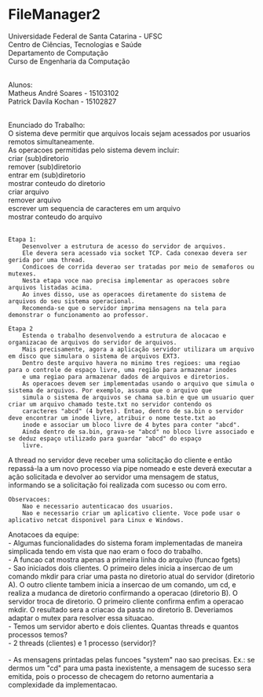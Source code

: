 ﻿# FileManager2

Universidade Federal de Santa Catarina - UFSC<br>
Centro de Ciências, Tecnologias e Saúde<br>
Departamento de Computação<br>
Curso de Engenharia da Computação<br><br>

Alunos:<br>
Matheus André Soares - 15103102<br>
Patrick Davila Kochan - 15102827<br><br>

Enunciado do Trabalho:<br>
    O sistema deve permitir que arquivos locais sejam acessados por usuarios remotos simultaneamente.<br>
    As operacoes permitidas pelo sistema devem incluir:<br>
    criar (sub)diretorio<br>
    remover (sub)diretorio<br>
    entrar em (sub)diretorio<br>
    mostrar conteudo do diretorio<br>
    criar arquivo<br>
    remover arquivo<br>
    escrever um sequencia de caracteres em um arquivo<br>
    mostrar conteudo do arquivo<br><br>

    Etapa 1:
        Desenvolver a estrutura de acesso do servidor de arquivos.
        Ele devera sera acessado via socket TCP. Cada conexao devera ser gerida por uma thread.
        Condicoes de corrida deverao ser tratadas por meio de semaforos ou mutexes.
        Nesta etapa voce nao precisa implementar as operacoes sobre arquivos listadas acima.
        Ao inves disso, use as operacoes diretamente do sistema de arquivos do seu sistema operacional.
        Recomenda-se que o servidor imprima mensagens na tela para demonstrar o funcionamento ao professor.
    
    Etapa 2
        Estenda o trabalho desenvolvendo a estrutura de alocacao e organizacao de arquivos do servidor de arquivos.
        Mais precisamente, agora a aplicação servidor utilizara um arquivo em disco que simulara o sistema de arquivos EXT3.
        Dentro deste arquivo havera no minimo tres regioes: uma regiao para o controle de espaço livre, uma região para armazenar inodes
        e uma regiao para armazenar dados de arquivos e diretorios. 
        As operacoes devem ser implementadas usando o arquivo que simula o sistema de arquivos. Por exemplo, assuma que o arquivo que 
        simula o sistema de arquivos se chama sa.bin e que um usuario quer criar um arquivo chamado teste.txt no servidor contendo os
        caracteres "abcd" (4 bytes). Entao, dentro de sa.bin o servidor deve encontrar um inode livre, atribuir o nome teste.txt ao
        inode e associar um bloco livre de 4 bytes para conter "abcd". 
        Ainda dentro de sa.bin, grava-se "abcd" no bloco livre associado e se deduz espaço utilizado para guardar "abcd" do espaço 
        livre.

A thread no servidor deve receber uma solicitação do cliente e então repassá-la a um novo processo via pipe nomeado e este deverá executar a ação solicitada e devolver ao servidor uma mensagem de status, informando se a solicitação foi realizada com sucesso ou com erro.

    Observacoes:
        Nao e necessario autenticacao dos usuarios.
        Nao e necessario criar um aplicativo cliente. Voce pode usar o aplicativo netcat disponivel para Linux e Windows.
     
Anotacoes da equipe:<br>
    - Algumas funcionalidades do sistema foram implementadas de maneira simplicada tendo em vista que nao eram o foco do trabalho.<br>
    - A funcao cat mostra apenas a primeira linha do arquivo (funcao fgets)<br>
    - Sao iniciados dois clientes. O primeiro deles inicia a insercao de um comando mkdir para criar uma pasta
no diretorio atual do servidor (diretorio A). O outro cliente tambem inicia a insercao de um comando, um cd,
e realiza a mudanca de diretorio confirmando a operacao (diretorio B). O servidor troca de diretorio. O primeiro 
cliente confirma enfim a operacao mkdir. O resultado sera a criacao da pasta no diretorio B. Deveriamos adaptar o 
mutex para resolver essa situacao.<br>
    - Temos um servidor aberto e dois clientes. Quantas threads e quantos processos temos?<br>
        - 2 threads (clientes) e 1 processo (servidor)?<br><br>
    - As mensagens printadas pelas funcoes "system" nao sao precisas. Ex.: se dermos um "cd" para uma pasta inexistente, a mensagem de sucesso sera emitida, pois o processo de checagem do retorno aumentaria a complexidade da implementacao.<br><br>
